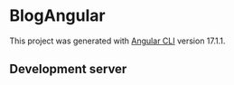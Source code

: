 # BlogAngular

This project was generated with [Angular CLI](https://github.com/angular/angular-cli) version 17.1.1.

## Development server
